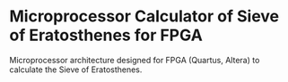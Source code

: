 # Microprocessor Calculator of Sieve of Eratosthenes for FPGA

Microprocessor architecture designed for FPGA (Quartus, Altera) to calculate the Sieve of Eratosthenes.
